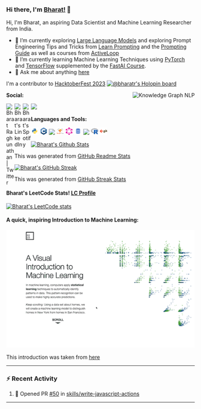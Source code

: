 ### Hi there, I'm [Bharat!](https://github.com/bharatr21) 👋

<!--
**bharatr21/bharatr21** is a ✨ _special_ ✨ repository because its `README.md` (this file) appears on your GitHub profile.

Here are some ideas to get you started:

- 🔭 I’m currently working on ...
- 🌱 I’m currently learning ...
- 👯 I’m looking to collaborate on ...
- 🤔 I’m looking for help with ...
- 💬 Ask me about ...
- 📫 How to reach me: ...
- 😄 Pronouns: ...
- ⚡ Fun fact: ...
-->
Hi, I'm Bharat, an aspiring Data Scientist and Machine Learning Researcher from India.

- 🔭 I’m currently exploring [Large Language Models](https://huggingface.co/meta-llama/Meta-Llama-3-8B-Instruct) and exploring Prompt Engineering Tips and Tricks from [Learn Prompting](https://learnprompting.org/) and the [Prompting Guide](https://www.promptingguide.ai/) as well as courses from [ActiveLoop](https://learn.activeloop.ai/)
- 🌱 I’m currently learning Machine Learning Techniques using [PyTorch](http://github.com/pytorch/pytorch/) and [TensorFlow](https://github.com/tensorflow/tensorflow) supplemented by the [FastAI Course](https://course.fast.ai/).
- 💬 Ask me about anything [here](https://github.com/bharatr21/bharatr21/issues)

I'm a contributor to [HacktoberFest 2023](https://hacktoberfest.com/)
[![@bharatr's Holopin board](https://holopin.me/bharatr)](https://holopin.io/@bharatr)


<img align="right" alt="Knowledge Graph NLP" src="https://miro.medium.com/max/700/1*6rWaYPYOc7MDefBQQKdfUw.png" />

**Social:**

<a href="https://twitter.com/BharatR123"> <img align="left" alt="Bharat Raghunathan  | Twitter" width="22px" src="https://github.com/peterthehan/peterthehan/blob/ff2abc82ba18c42902a70c233d165c4e13c5a480/assets/twitter.svg" /> </a>
<a href="https://www.linkedin.com/in/bharat-raghunathan/"> <img align="left" alt="Bharat's LinkedIn" width="22px" src="https://github.com/peterthehan/peterthehan/blob/ff2abc82ba18c42902a70c233d165c4e13c5a480/assets/linkedin.svg" /> </a>
<a href="https://open.spotify.com/user/bharatrox"> <img align="left" alt="Bharat's Spotify" width="22px" src="https://github.com/peterthehan/peterthehan/blob/ff2abc82ba18c42902a70c233d165c4e13c5a480/assets/spotify.svg" /> </a>
![](https://komarev.com/ghpvc/?username=bharatr21&color=blue&style=flat&label=Views)

**Languages and Tools:**

<code><img height="20" src="https://raw.githubusercontent.com/github/explore/80688e429a7d4ef2fca1e82350fe8e3517d3494d/topics/python/python.png"></code>
<code><img height="20" src="https://raw.githubusercontent.com/github/explore/80688e429a7d4ef2fca1e82350fe8e3517d3494d/topics/cpp/cpp.png"></code>
<code><img height="20" src="https://avatars0.githubusercontent.com/u/21003710"></code>
<code><img height="20" src="https://raw.githubusercontent.com/github/explore/80688e429a7d4ef2fca1e82350fe8e3517d3494d/topics/tensorflow/tensorflow.png"></code>
<code><img height="20" src="https://raw.githubusercontent.com/github/explore/80688e429a7d4ef2fca1e82350fe8e3517d3494d/topics/graphql/graphql.png"></code>
<code><img height="20" src="https://raw.githubusercontent.com/github/explore/80688e429a7d4ef2fca1e82350fe8e3517d3494d/topics/sql/sql.png"></code>
<code><img height="20" src="https://avatars1.githubusercontent.com/u/21206976"></code>
<code><img height="20" src="https://raw.githubusercontent.com/github/explore/80688e429a7d4ef2fca1e82350fe8e3517d3494d/topics/r/r.png"></code>
<code><img height="20" src="https://raw.githubusercontent.com/github/explore/80688e429a7d4ef2fca1e82350fe8e3517d3494d/topics/git/git.png"></code>

[![Bharat's Github Stats](https://github-readme-stats.vercel.app/api?username=bharatr21&show_icons=true&theme=radical)](https://github.com/bharatr21/github-readme-stats)

This was generated from [GitHub Readme Stats](https://github.com/anuraghazra/github-readme-stats)

[![Bharat's GitHub Streak](https://github-readme-streak-stats.herokuapp.com/?user=bharatr21&theme=dark)](https://git.io/streak-stats)

This was generated from [GitHub Streak Stats](https://git.io/streak-stats)

#### Bharat's LeetCode Stats! [LC Profile](https://leetcode.com/bharatr)
[![Bharat's LeetCode stats](https://leetcard.jacoblin.cool/bharatr?font=roboto&ext=activity&hide=ranking)](https://github.com/JacobLinCool/LeetCode-Stats-Card)

#### A quick, inspiring Introduction to Machine Learning:

<img alt="ML Introduction GIF" src="https://github.com/bharatr21/bharatr21/blob/main/assets/MLIntro.gif" />

This introduction was taken from [here](https://gifer.com/en/8Pu6)

---

### :zap: Recent Activity

<!--START_SECTION:activity-->
1. 💪 Opened PR [#50](https://github.com/skills/write-javascript-actions/pull/50) in [skills/write-javascript-actions](https://github.com/skills/write-javascript-actions)
<!--END_SECTION:activity-->

---

